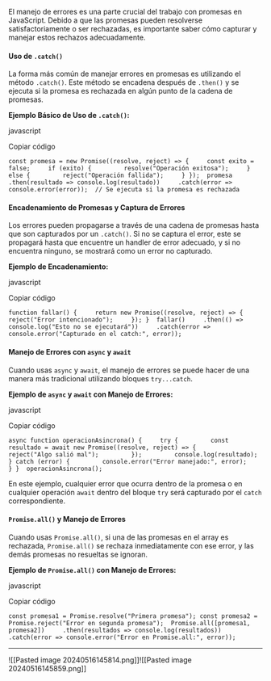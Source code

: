 El manejo de errores es una parte crucial del trabajo con promesas en JavaScript. Debido a que las promesas pueden resolverse satisfactoriamente o ser rechazadas, es importante saber cómo capturar y manejar estos rechazos adecuadamente.

#### Uso de `.catch()`

La forma más común de manejar errores en promesas es utilizando el método `.catch()`. Este método se encadena después de `.then()` y se ejecuta si la promesa es rechazada en algún punto de la cadena de promesas.

**Ejemplo Básico de Uso de `.catch()`:**

javascript

Copiar código

`const promesa = new Promise((resolve, reject) => {     const exito = false;     if (exito) {         resolve("Operación exitosa");     } else {         reject("Operación fallida");     } });  promesa     .then(resultado => console.log(resultado))     .catch(error => console.error(error));  // Se ejecuta si la promesa es rechazada`

#### Encadenamiento de Promesas y Captura de Errores

Los errores pueden propagarse a través de una cadena de promesas hasta que son capturados por un `.catch()`. Si no se captura el error, este se propagará hasta que encuentre un handler de error adecuado, y si no encuentra ninguno, se mostrará como un error no capturado.

**Ejemplo de Encadenamiento:**

javascript

Copiar código

`function fallar() {     return new Promise((resolve, reject) => {         reject("Error intencionado");     }); }  fallar()     .then(() => console.log("Esto no se ejecutará"))     .catch(error => console.error("Capturado en el catch:", error));`

#### Manejo de Errores con `async` y `await`

Cuando usas `async` y `await`, el manejo de errores se puede hacer de una manera más tradicional utilizando bloques `try...catch`.

**Ejemplo de `async` y `await` con Manejo de Errores:**

javascript

Copiar código

`async function operacionAsincrona() {     try {         const resultado = await new Promise((resolve, reject) => {             reject("Algo salió mal");         });         console.log(resultado);     } catch (error) {         console.error("Error manejado:", error);     } }  operacionAsincrona();`

En este ejemplo, cualquier error que ocurra dentro de la promesa o en cualquier operación `await` dentro del bloque `try` será capturado por el `catch` correspondiente.

#### `Promise.all()` y Manejo de Errores

Cuando usas `Promise.all()`, si una de las promesas en el array es rechazada, `Promise.all()` se rechaza inmediatamente con ese error, y las demás promesas no resueltas se ignoran.

**Ejemplo de `Promise.all()` con Manejo de Errores:**

javascript

Copiar código

`const promesa1 = Promise.resolve("Primera promesa"); const promesa2 = Promise.reject("Error en segunda promesa");  Promise.all([promesa1, promesa2])     .then(resultados => console.log(resultados))     .catch(error => console.error("Error en Promise.all:", error));`


---
![[Pasted image 20240516145814.png]]![[Pasted image 20240516145859.png]]
